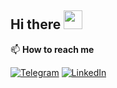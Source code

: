 ## Hi there <img src="https://raw.githubusercontent.com/MartinHeinz/MartinHeinz/master/wave.gif" width="30px">
📫 **How to reach me**

[![Telegram](https://img.shields.io/badge/--telegram?label=Telegram&logo=telegram&style=social)](https://t.me/mklimnyk) 
[![LinkedIn](https://img.shields.io/badge/--linkedin?label=LinkedIn&logo=LinkedIn&style=social)](https://www.linkedin.com/in/mihail-klimnyk/)

